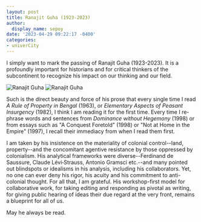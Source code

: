 ```yaml
---
layout: post
title: Ranajit Guha (1923-2023)
author:
  display_name: sepoy
date: '2023-04-29 09:22:17 -0400'
categories:
- univerCity
---
```


I simply want to mark the passing of Ranajit Guha (1923-2023). It is a profoundly important for historians and for critical thinkers of the subcontinent to recognize his impact on our thinking and our field.

![Ranajit Guha]({{site.baseurl}}/img/uploads/2023/IMG_9147.jpeg)
![Ranajit Guha]({{site.baseurl}}/img/uploads/2023/IMG_1651.jpeg)

Such is the direct beauty and force of his prose that every single time I read *A Rule of Property in Bengal* (1963), or *Elementary Aspects of Peasant Insurgency* (1982), I think I am reading it for the first time. Every time I re-phrase words and sentences from *Dominance without Hegemony* (1998) or from essays such as "A Conquest Foretold" (1998) or "Not at Home in the Empire" (1997), I recall their immediacy from when I read them first.

I am taken by his insistence on the materiality of colonial control--land, property--and the concomitant agentive resistance by those oppressed by colonialism. His analytical frameworks were diverse--Ferdinand de Saussure, Claude Lévi‐Strauss, Antonio Gramsci etc.--and many pointed out blindspots or idealisms in his analysis, including his collaborators. Yet, no one can ever deny his rigor, his acuity and his commitment to anti-colonial thought. For all that, I am grateful. His workshop-first model for collaborative work, for taking editing and responding as pivotal as writing, for giving public hearing of ideas their due regard at the very front, remains a blueprint for all of us.  

May he always be read.
